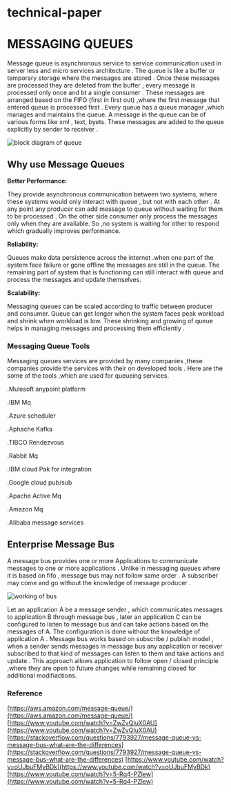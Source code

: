 # technical-paper
# MESSAGING QUEUES

Message queue is asynchronous service to service communication used in server less and micro services architecture . The queue is like a buffer or temporary storage where the messages are stored . Once these messages are processed they are deleted from the buffer  , every message is processed only once and bt a single consumer . These messages are arranged based on the FIFO (first in first out) ,where the first message that entered queue is processed first . Every queue has a queue manager ,which manages and maintains the queue. A message in the queue can be of various forms like xml , text, byets. These messages are added to the queue explicitly by sender to receiver .

![block diagram of queue](https://i.stack.imgur.com/1Oq0A.png)





## Why use Message Queues

**Better Performance:**

They provide asynchronous communication between two systems, where these systems  would only interact with  queue , but not with each other . At any point any producer can add  message to queue without waiting for them to be processed . On the other side  consumer only process the messages only when they are available. So ,no system is waiting for other to respond which gradually improves performance.

**Reliability:**

Queues make data persistence across the internet .when one part of the system face failure or gone offline the messages are still in the queue. The remaining part of system that is functioning can still interact with queue and process the messages and update themselves.

**Scalability:**

Messaging queues can be scaled according to traffic between producer and consumer. Queue can get longer when the system faces peak workload  and shrink when workload is low. These shrinking and growing of queue helps in managing messages and processing them efficiently .




### Messaging Queue Tools

Messaging queues services are provided by many companies ,these companies provide the services with their on developed tools . Here are the some of the tools ,which are used for queueing services.


.Mulesoft anypoint platform

.IBM Mq

.Azure scheduler

.Aphache Kafka

.TIBCO Rendezvous

.Rabbit Mq

.IBM cloud Pak for integration

.Google cloud pub/sub

.Apache Active Mq

.Amazon Mq

.Alibaba message services

## Enterprise Message Bus

A message bus provides one or more Applications to communicate messages to one or more applications . Unlike in messaging queues where it is based on fifo , message bus may not follow same order . A subscriber may come and go without the knowledge of message  producer .

![working of bus](https://i.stack.imgur.com/5PkJy.gif) 

Let an application  A be a message sender , which communicates messages to application B through message bus , later an application C can be configured to listen to message bus and can take actions based on the messages of  A. The configuration is done without the knowledge of application A . Message bus works based on subscribe / publish model , when a sender sends messages in message bus any application or receiver subscribed to that kind of messages can listen to them and take actions and update .  This approach allows application to follow open / closed  principle ,where they are open to future changes while remaining closed for additional modifiactions.

### Reference
[https://aws.amazon.com/message-queue/](https://aws.amazon.com/message-queue/)
[https://www.youtube.com/watch?v=ZwZvQIuX0AU](https://www.youtube.com/watch?v=ZwZvQIuX0AU)
[https://stackoverflow.com/questions/7793927/message-queue-vs-message-bus-what-are-the-differences](https://stackoverflow.com/questions/7793927/message-queue-vs-message-bus-what-are-the-differences)
[https://www.youtube.com/watch?v=oUJbuFMyBDk](https://www.youtube.com/watch?v=oUJbuFMyBDk)
[https://www.youtube.com/watch?v=5-Rq4-PZlew](https://www.youtube.com/watch?v=5-Rq4-PZlew)
